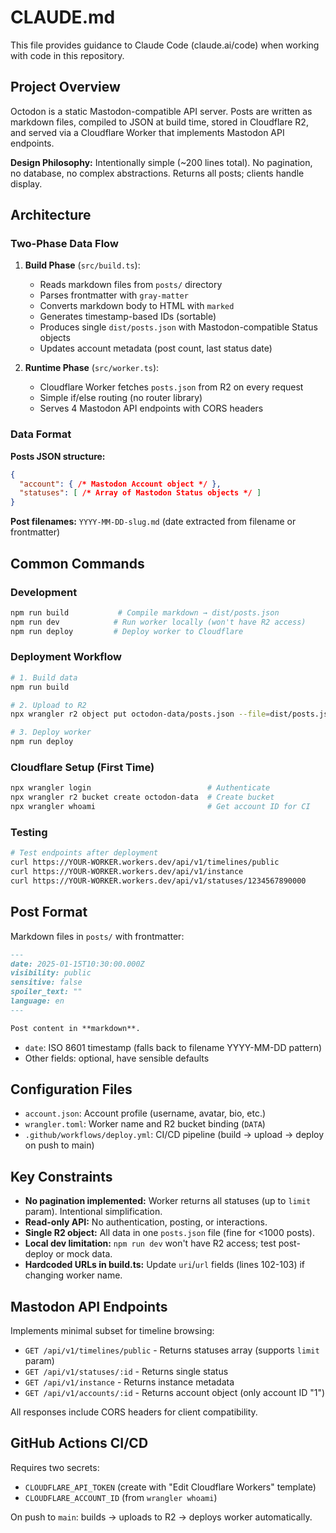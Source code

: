 # CLAUDE.md

This file provides guidance to Claude Code (claude.ai/code) when working with code in this repository.

## Project Overview

Octodon is a static Mastodon-compatible API server. Posts are written as markdown files, compiled to JSON at build time, stored in Cloudflare R2, and served via a Cloudflare Worker that implements Mastodon API endpoints.

**Design Philosophy:** Intentionally simple (~200 lines total). No pagination, no database, no complex abstractions. Returns all posts; clients handle display.

## Architecture

### Two-Phase Data Flow

1. **Build Phase** (`src/build.ts`):
   - Reads markdown files from `posts/` directory
   - Parses frontmatter with `gray-matter`
   - Converts markdown body to HTML with `marked`
   - Generates timestamp-based IDs (sortable)
   - Produces single `dist/posts.json` with Mastodon-compatible Status objects
   - Updates account metadata (post count, last status date)

2. **Runtime Phase** (`src/worker.ts`):
   - Cloudflare Worker fetches `posts.json` from R2 on every request
   - Simple if/else routing (no router library)
   - Serves 4 Mastodon API endpoints with CORS headers

### Data Format

**Posts JSON structure:**
```json
{
  "account": { /* Mastodon Account object */ },
  "statuses": [ /* Array of Mastodon Status objects */ ]
}
```

**Post filenames:** `YYYY-MM-DD-slug.md` (date extracted from filename or frontmatter)

## Common Commands

### Development
```bash
npm run build           # Compile markdown → dist/posts.json
npm run dev            # Run worker locally (won't have R2 access)
npm run deploy         # Deploy worker to Cloudflare
```

### Deployment Workflow
```bash
# 1. Build data
npm run build

# 2. Upload to R2
npx wrangler r2 object put octodon-data/posts.json --file=dist/posts.json

# 3. Deploy worker
npm run deploy
```

### Cloudflare Setup (First Time)
```bash
npx wrangler login                          # Authenticate
npx wrangler r2 bucket create octodon-data  # Create bucket
npx wrangler whoami                         # Get account ID for CI
```

### Testing
```bash
# Test endpoints after deployment
curl https://YOUR-WORKER.workers.dev/api/v1/timelines/public
curl https://YOUR-WORKER.workers.dev/api/v1/instance
curl https://YOUR-WORKER.workers.dev/api/v1/statuses/1234567890000
```

## Post Format

Markdown files in `posts/` with frontmatter:

```markdown
---
date: 2025-01-15T10:30:00.000Z
visibility: public
sensitive: false
spoiler_text: ""
language: en
---

Post content in **markdown**.
```

- `date`: ISO 8601 timestamp (falls back to filename YYYY-MM-DD pattern)
- Other fields: optional, have sensible defaults

## Configuration Files

- `account.json`: Account profile (username, avatar, bio, etc.)
- `wrangler.toml`: Worker name and R2 bucket binding (`DATA`)
- `.github/workflows/deploy.yml`: CI/CD pipeline (build → upload → deploy on push to main)

## Key Constraints

- **No pagination implemented:** Worker returns all statuses (up to `limit` param). Intentional simplification.
- **Read-only API:** No authentication, posting, or interactions.
- **Single R2 object:** All data in one `posts.json` file (fine for <1000 posts).
- **Local dev limitation:** `npm run dev` won't have R2 access; test post-deploy or mock data.
- **Hardcoded URLs in build.ts:** Update `uri`/`url` fields (lines 102-103) if changing worker name.

## Mastodon API Endpoints

Implements minimal subset for timeline browsing:
- `GET /api/v1/timelines/public` - Returns statuses array (supports `limit` param)
- `GET /api/v1/statuses/:id` - Returns single status
- `GET /api/v1/instance` - Returns instance metadata
- `GET /api/v1/accounts/:id` - Returns account object (only account ID "1")

All responses include CORS headers for client compatibility.

## GitHub Actions CI/CD

Requires two secrets:
- `CLOUDFLARE_API_TOKEN` (create with "Edit Cloudflare Workers" template)
- `CLOUDFLARE_ACCOUNT_ID` (from `wrangler whoami`)

On push to `main`: builds → uploads to R2 → deploys worker automatically.
